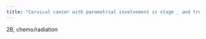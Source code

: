 ```yaml
---
title: "Cervical cancer with parametrial involvement is stage _ and treated with _"
---
```

2B, chemo/radiation

